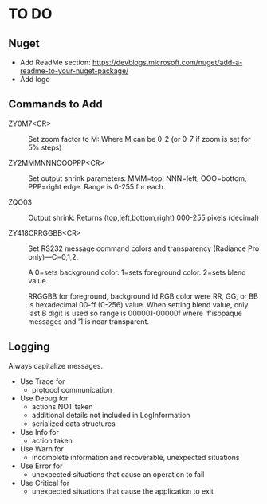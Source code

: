 # TO DO

## Nuget

* Add ReadMe section: https://devblogs.microsoft.com/nuget/add-a-readme-to-your-nuget-package/
* Add logo


## Commands to Add

<dl>

<dt><c>ZY0M7&lt;CR&gt;</c></dt>
<dd>

Set zoom factor to M: Where M can be 0-2 (or 0-7 if zoom is set for 5% steps)

</dd>

<dt><c>ZY2MMMNNNOOOPPP&lt;CR&gt;</c></dt>
<dd>

Set output shrink parameters: MMM=top, NNN=left, OOO=bottom, PPP=right edge. Range is 0-255 for each.

</dd>

<dt><c>ZQO03</c></dt>
<dd>

Output shrink: Returns (top,left,bottom,right) 000-255 pixels (decimal)

</dd>

<dt><c>ZY418CRRGGBB&lt;CR&gt;</c></dt>
<dd>

Set RS232 message command colors and transparency (Radiance Pro only)—C=0,1,2.

A 0=sets background color. 1=sets foreground color. 2=sets blend value.

RRGGBB for foreground, background id RGB color were RR, GG, or BB is hexadecimal 00-ff (0-256) value.
When setting blend value, only last B digit is used so range is 000001-00000f where 'f'isopaque messages and '1'is near transparent.

</dd>


## Logging

Always capitalize messages.

* Use Trace for
    * protocol communication
* Use Debug for
    * actions NOT taken
    * additional details not included in LogInformation
    * serialized data structures
* Use Info for
    * action taken
* Use Warn for
    * incomplete information and recoverable, unexpected situations
* Use Error for
    * unexpected situations that cause an operation to fail
* Use Critical for
    * unexpected situations that cause the application to exit
